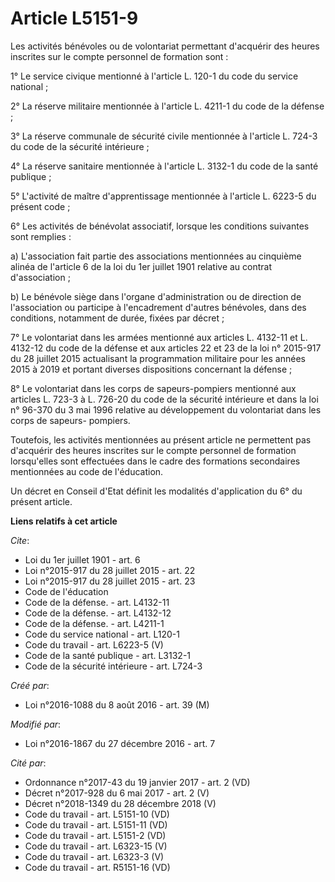# Article L5151-9

Les activités bénévoles ou de volontariat permettant d'acquérir des heures inscrites sur le compte personnel de formation
sont : 

1° Le service civique mentionné à l'article L. 120-1 du code du service national ; 

2° La réserve militaire mentionnée à l'article L. 4211-1 du code de la défense ; 

3° La réserve communale de sécurité civile mentionnée à l'article L. 724-3 du code de la sécurité intérieure ; 

4° La réserve sanitaire mentionnée à l'article L. 3132-1 du code de la santé publique ; 

5° L'activité de maître d'apprentissage mentionnée à l'article L. 6223-5 du présent code ; 

6° Les activités de bénévolat associatif, lorsque les conditions suivantes sont remplies : 

a) L'association fait partie des associations mentionnées au cinquième alinéa de l'article 6 de la loi du 1er juillet 1901
relative au contrat d'association ; 

b) Le bénévole siège dans l'organe d'administration ou de direction de l'association ou participe à l'encadrement d'autres
bénévoles, dans des conditions, notamment de durée, fixées par décret ; 

7° Le volontariat dans les armées mentionné aux articles L. 4132-11 et L. 4132-12 du code de la défense et aux articles 22 et
23 de la loi n° 2015-917 du 28 juillet 2015 actualisant la programmation militaire pour les années 2015 à 2019 et portant
diverses dispositions concernant la défense ; 

8° Le volontariat dans les corps de sapeurs-pompiers mentionné aux articles L. 723-3 à L. 726-20 du code de la sécurité
intérieure et dans la loi n° 96-370 du 3 mai 1996 relative au développement du volontariat dans les corps de sapeurs-
pompiers. 

Toutefois, les activités mentionnées au présent article ne permettent pas d'acquérir des heures inscrites sur le compte
personnel de formation lorsqu'elles sont effectuées dans le cadre des formations secondaires mentionnées au code de
l'éducation. 

Un décret en Conseil d'Etat définit les modalités d'application du 6° du présent article.

**Liens relatifs à cet article**

_Cite_:

  - Loi du 1er juillet 1901 - art. 6
  - Loi n°2015-917 du 28 juillet 2015 - art. 22
  - Loi n°2015-917 du 28 juillet 2015 - art. 23
  - Code de l'éducation
  - Code de la défense. - art. L4132-11
  - Code de la défense. - art. L4132-12
  - Code de la défense. - art. L4211-1
  - Code du service national - art. L120-1
  - Code du travail - art. L6223-5 (V)
  - Code de la santé publique - art. L3132-1
  - Code de la sécurité intérieure - art. L724-3

_Créé par_:

  - Loi n°2016-1088 du 8 août 2016 - art. 39 (M)

_Modifié par_:

  - Loi n°2016-1867 du 27 décembre 2016 - art. 7

_Cité par_:

  - Ordonnance n°2017-43 du 19 janvier 2017 - art. 2 (VD)
  - Décret n°2017-928 du 6 mai 2017 - art. 2 (V)
  - Décret n°2018-1349 du 28 décembre 2018 (V)
  - Code du travail - art. L5151-10 (VD)
  - Code du travail - art. L5151-11 (VD)
  - Code du travail - art. L5151-2 (VD)
  - Code du travail - art. L6323-15 (V)
  - Code du travail - art. L6323-3 (V)
  - Code du travail - art. R5151-16 (VD)
